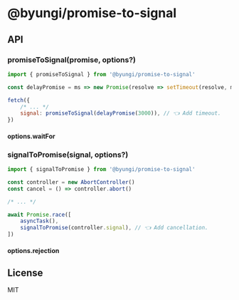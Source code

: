 # @byungi/promise-to-signal

## API

### promiseToSignal(promise, options?)

```js
import { promiseToSignal } from '@byungi/promise-to-signal'

const delayPromise = ms => new Promise(resolve => setTimeout(resolve, ms))

fetch({
    /* ... */
    signal: promiseToSignal(delayPromise(3000)), // 👈 Add timeout.
})
```

#### options.waitFor

### signalToPromise(signal, options?)

```js
import { signalToPromise } from '@byungi/promise-to-signal'

const controller = new AbortController()
const cancel = () => controller.abort()

/* ... */

await Promise.race([
    asyncTask(),
    signalToPromise(controller.signal), // 👈 Add cancellation.
])
```

#### options.rejection

## License

MIT
